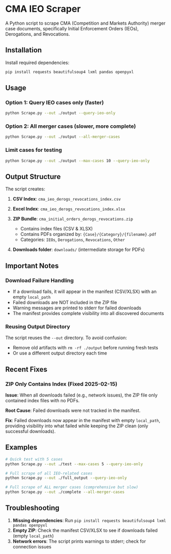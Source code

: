 # CMA IEO Scraper

A Python script to scrape CMA (Competition and Markets Authority) merger case documents, specifically Initial Enforcement Orders (IEOs), Derogations, and Revocations.

## Installation

Install required dependencies:

```bash
pip install requests beautifulsoup4 lxml pandas openpyxl
```

## Usage

### Option 1: Query IEO cases only (faster)

```bash
python Scrape.py --out ./output --query-ieo-only
```

### Option 2: All merger cases (slower, more complete)

```bash
python Scrape.py --out ./output --all-merger-cases
```

### Limit cases for testing

```bash
python Scrape.py --out ./output --max-cases 10 --query-ieo-only
```

## Output Structure

The script creates:

1. **CSV Index**: `cma_ieo_derogs_revocations_index.csv`
2. **Excel Index**: `cma_ieo_derogs_revocations_index.xlsx`
3. **ZIP Bundle**: `cma_initial_orders_derogs_revocations.zip`
   - Contains index files (CSV & XLSX)
   - Contains PDFs organized by: `{Case}/{Category}/{filename}.pdf`
    - Categories: `IEOs`, `Derogations`, `Revocations`, `Other`

4. **Downloads folder**: `downloads/` (intermediate storage for PDFs)

## Important Notes

### Download Failure Handling

- If a download fails, it will appear in the manifest (CSV/XLSX) with an empty `local_path`
- Failed downloads are NOT included in the ZIP file
- Warning messages are printed to stderr for failed downloads
- The manifest provides complete visibility into all discovered documents

### Reusing Output Directory

The script reuses the `--out` directory. To avoid confusion:
- Remove old artifacts with `rm -rf ./output` before running fresh tests
- Or use a different output directory each time

## Recent Fixes

### ZIP Only Contains Index (Fixed 2025-02-15)

**Issue**: When all downloads failed (e.g., network issues), the ZIP file only contained index files with no PDFs.

**Root Cause**: Failed downloads were not tracked in the manifest.

**Fix**: Failed downloads now appear in the manifest with empty `local_path`, providing visibility into what failed while keeping the ZIP clean (only successful downloads).

## Examples

```bash
# Quick test with 5 cases
python Scrape.py --out ./test --max-cases 5 --query-ieo-only

# Full scrape of all IEO-related cases
python Scrape.py --out ./full_output --query-ieo-only

# Full scrape of ALL merger cases (comprehensive but slow)
python Scrape.py --out ./complete --all-merger-cases
```

## Troubleshooting

1. **Missing dependencies**: Run `pip install requests beautifulsoup4 lxml pandas openpyxl`
2. **Empty ZIP**: Check the manifest CSV/XLSX to see if downloads failed (empty `local_path`)
3. **Network errors**: The script prints warnings to stderr; check for connection issues
